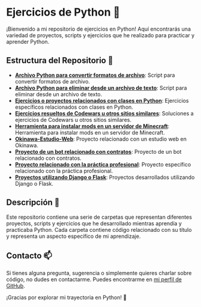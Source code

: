 # Ejercicios de Python 🐍

¡Bienvenido a mi repositorio de ejercicios en Python! Aquí encontrarás una variedad de proyectos, scripts y ejercicios que he realizado para practicar y aprender Python.

## Estructura del Repositorio 📂

- **[Archivo Python para convertir formatos de archivo](Python/Archivo%20Python%20para%20convertir%20formatos%20de%20archivo/)**: Script para convertir formatos de archivo.
- **[Archivo Python para eliminar desde un archivo de texto](Python/Archivo%20Python%20para%20eliminar%20desde%20un%20archivo%20de%20texto/)**: Script para eliminar desde un archivo de texto.
- **[Ejercicios o proyectos relacionados con clases en Python](Python/Ejercicios%20o%20proyectos%20relacionados%20con%20clases%20en%20Python/)**: Ejercicios específicos relacionados con clases en Python.
- **[Ejercicios resueltos de Codewars u otros sitios similares](Python/Ejercicios%20resueltos%20de%20Codewars%20u%20otros%20sitios%20similares/)**: Soluciones a ejercicios de Codewars u otros sitios similares.
- **[Herramienta para instalar mods en un servidor de Minecraft](Python/Herramienta%20para%20instalar%20mods%20en%20un%20servidor%20de%20Minecraft/)**: Herramienta para instalar mods en un servidor de Minecraft.
- **[Okinawa-Estudio-Web](Python/Okinawa-Estudio-Web/)**: Proyecto relacionado con un estudio web en Okinawa.
- **[Proyecto de un bot relacionado con contratos](Python/Proyecto%20de%20un%20bot%20relacionado%20con%20contratos/)**: Proyecto de un bot relacionado con contratos.
- **[Proyecto relacionado con la práctica profesional](Python/Proyecto%20relacionado%20con%20la%20práctica%20profesional/)**: Proyecto específico relacionado con la práctica profesional.
- **[Proyectos utilizando Django o Flask](Python/Proyectos%20utilizando%20Django%20o%20Flask/)**: Proyectos desarrollados utilizando Django o Flask.

## Descripción 📝

Este repositorio contiene una serie de carpetas que representan diferentes proyectos, scripts y ejercicios que he desarrollado mientras aprendía y practicaba Python. Cada carpeta contiene código relacionado con su título y representa un aspecto específico de mi aprendizaje.

## Contacto 📫

Si tienes alguna pregunta, sugerencia o simplemente quieres charlar sobre código, no dudes en contactarme. Puedes encontrarme en [mi perfil de GitHub](https://github.com/raul2811).

¡Gracias por explorar mi trayectoria en Python! 🚀
